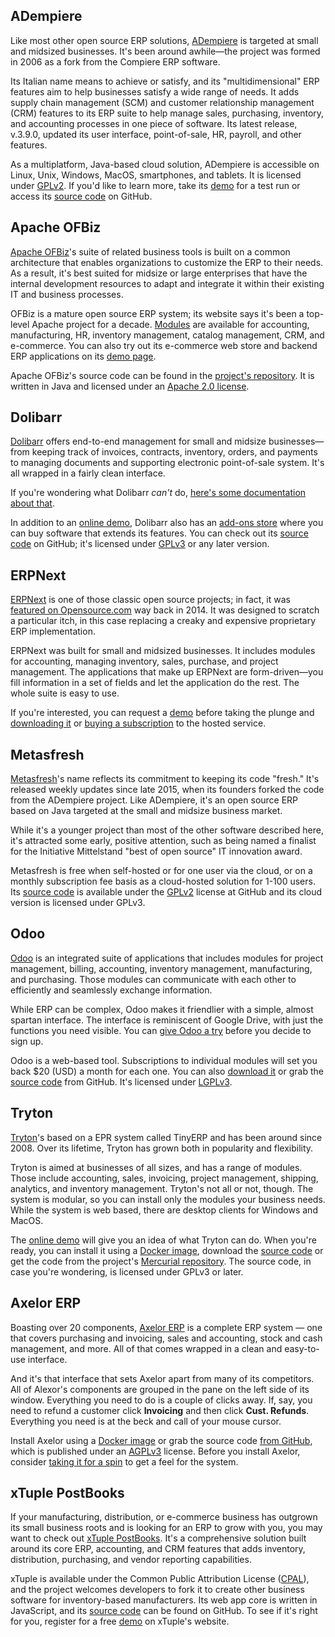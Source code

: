 ## ADempiere

Like most other open source ERP solutions, [ADempiere](http://www.adempiere.net/welcome) is targeted at small and midsized businesses. It's been around awhile—the project was formed in 2006 as a fork from the Compiere ERP software.

Its Italian name means to achieve or satisfy, and its "multidimensional" ERP features aim to help businesses satisfy a wide range of needs. It adds supply chain management (SCM) and customer relationship management (CRM) features to its ERP suite to help manage sales, purchasing, inventory, and accounting processes in one piece of software. Its latest release, v.3.9.0, updated its user interface, point-of-sale, HR, payroll, and other features.

As a multiplatform, Java-based cloud solution, ADempiere is accessible on Linux, Unix, Windows, MacOS, smartphones, and tablets. It is licensed under [GPLv2](http://wiki.adempiere.net/License). If you'd like to learn more, take its [demo](http://www.adempiere.net/web/guest/demo) for a test run or access its [source code](https://github.com/adempiere/adempiere) on GitHub.

## Apache OFBiz

[Apache OFBiz](http://ofbiz.apache.org/)'s suite of related business tools is built on a common architecture that enables organizations to customize the ERP to their needs. As a result, it's best suited for midsize or large enterprises that have the internal development resources to adapt and integrate it within their existing IT and business processes.

OFBiz is a mature open source ERP system; its website says it's been a top-level Apache project for a decade. [Modules](https://ofbiz.apache.org/business-users.html#UsrModules) are available for accounting, manufacturing, HR, inventory management, catalog management, CRM, and e-commerce. You can also try out its e-commerce web store and backend ERP applications on its [demo page](http://ofbiz.apache.org/ofbiz-demos.html).

Apache OFBiz's source code can be found in the [project's repository](http://ofbiz.apache.org/source-repositories.html). It is written in Java and licensed under an [Apache 2.0 license](http://www.apache.org/licenses/LICENSE-2.0).

## Dolibarr

[Dolibarr](http://www.dolibarr.org/) offers end-to-end management for small and midsize businesses—from keeping track of invoices, contracts, inventory, orders, and payments to managing documents and supporting electronic point-of-sale system. It's all wrapped in a fairly clean interface.

If you're wondering what Dolibarr *can't* do, [here's some documentation about that](http://wiki.dolibarr.org/index.php/What_Dolibarr_can't_do).

In addition to an [online demo](http://www.dolibarr.org/onlinedemo), Dolibarr also has an [add-ons store](http://www.dolistore.com/) where you can buy software that extends its features. You can check out its [source code](https://github.com/Dolibarr/dolibarr) on GitHub; it's licensed under [GPLv3](https://github.com/Dolibarr/dolibarr/blob/develop/COPYING) or any later version.

## ERPNext

[ERPNext](https://erpnext.com/) is one of those classic open source projects; in fact, it was [featured on Opensource.com](https://opensource.com/business/14/11/building-open-source-erp) way back in 2014. It was designed to scratch a particular itch, in this case replacing a creaky and expensive proprietary ERP implementation.

ERPNext was built for small and midsized businesses. It includes modules for accounting, managing inventory, sales, purchase, and project management. The applications that make up ERPNext are form-driven—you fill information in a set of fields and let the application do the rest. The whole suite is easy to use.

If you're interested, you can request a [demo](https://frappe.erpnext.com/request-a-demo) before taking the plunge and [downloading it](https://erpnext.com/download) or [buying a subscription](https://erpnext.com/pricing) to the hosted service.

## Metasfresh

[Metasfresh](http://metasfresh.com/en/)'s name reflects its commitment to keeping its code "fresh." It's released weekly updates since late 2015, when its founders forked the code from the ADempiere project. Like ADempiere, it's an open source ERP based on Java targeted at the small and midsize business market.

While it's a younger project than most of the other software described here, it's attracted some early, positive attention, such as being named a finalist for the Initiative Mittelstand "best of open source" IT innovation award.

Metasfresh is free when self-hosted or for one user via the cloud, or on a monthly subscription fee basis as a cloud-hosted solution for 1-100 users. Its [source code](https://github.com/metasfresh/metasfresh) is available under the [GPLv2](https://github.com/metasfresh/metasfresh/blob/master/LICENSE.md) license at GitHub and its cloud version is licensed under GPLv3.

## Odoo

[Odoo](https://www.odoo.com/) is an integrated suite of applications that includes modules for project management, billing, accounting, inventory management, manufacturing, and purchasing. Those modules can communicate with each other to efficiently and seamlessly exchange information.

While ERP can be complex, Odoo makes it friendlier with a simple, almost spartan interface. The interface is reminiscent of Google Drive, with just the functions you need visible. You can [give Odoo a try](https://www.odoo.com/page/start) before you decide to sign up.

Odoo is a web-based tool. Subscriptions to individual modules will set you back $20 (USD) a month for each one. You can also [download it](https://www.odoo.com/page/download) or grab the [source code](https://github.com/odoo) from GitHub. It's licensed under [LGPLv3](https://github.com/odoo/odoo/blob/11.0/LICENSE).

## Tryton

[Tryton](https://www.tryton.org/)'s based on a EPR system called TinyERP and has been around since 2008. Over its lifetime, Tryton has grown both in popularity and flexibility.

Tryton is aimed at businesses of all sizes, and has a range of modules. Those include accounting, sales, invoicing, project management, shipping, analytics, and inventory management. Tryton's not all or not, though. The system is modular, so you can install only the modules your business needs. While the system is web based, there are desktop clients for Windows and MacOS.

The [online demo](https://demo.tryton.org/) will give you an idea of what Tryton can do. When you're ready, you can install it using a [Docker image](https://hub.docker.com/r/tryton/tryton/), download the [source code](https://downloads-cdn.tryton.org/5.4/) or get the code from the project's [Mercurial repository](https://hg.tryton.org/). The source code, in case you're wondering, is licensed under GPLv3 or later.

## Axelor ERP

Boasting over 20 components, [Axelor ERP](https://www.axelor.com/erp/) is a complete ERP system — one that covers purchasing and invoicing, sales and accounting, stock and cash management, and more. All of that comes wrapped in a clean and easy-to-use interface.

And it's that interface that sets Axelor apart from many of its competitors. All of Alexor's components are grouped in the pane on the left side of its window. Everything you need to do is a couple of clicks away. If, say, you need to refund a customer click **Invoicing** and then click **Cust. Refunds**. Everything you need is at the beck and call of your mouse cursor.

Install Axelor using a [Docker image](https://hub.docker.com/r/axelor/aio-erp) or grab the source code [from GitHub](https://github.com/axelor), which is published under an [AGPLv3](https://www.axelor.com/licence/) license. Before you install Axelor, consider [taking it for a spin](https://demo.axelor.com/open-suite-fr/login.jsp) to get a feel for the system.

## xTuple PostBooks

If your manufacturing, distribution, or e-commerce business has outgrown its small business roots and is looking for an ERP to grow with you, you may want to check out [xTuple PostBooks](https://xtuple.com/). It's a comprehensive solution built around its core ERP, accounting, and CRM features that adds inventory, distribution, purchasing, and vendor reporting capabilities.

xTuple is available under the Common Public Attribution License ([CPAL](https://xtuple.com/products/license-options#cpal)), and the project welcomes developers to fork it to create other business software for inventory-based manufacturers. Its web app core is written in JavaScript, and its [source code](http://xtuple.github.io/) can be found on GitHub. To see if it's right for you, register for a free [demo](https://xtuple.com/free-demo) on xTuple's website.